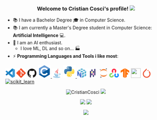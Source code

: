<h3 align="center">
  Welcome to Cristian Cosci's profile!
  <img src="https://media.giphy.com/media/hvRJCLFzcasrR4ia7z/giphy.gif" width="28">
</h3>

- :books: I have a Bachelor Degree :mortar_board: in Computer Science.
- :books: I am currently a Master's Degree student in Computer Science: **Artificial Intelligence** :computer:.
- :rocket: I am an AI enthusiast.
  - I love ML, DL and so on... :factory:
- ⚡ **Programming Languages and Tools i like most**:
<p align="left"> 
<a><img src="https://raw.githubusercontent.com/devicons/devicon/master/icons/vscode/vscode-original.svg" width="30px" height="30px"/></a>
<a><img src="https://raw.githubusercontent.com/devicons/devicon/master/icons/git/git-original.svg" width="30px" height="30px"/></a>
<a><img src="https://raw.githubusercontent.com/devicons/devicon/master/icons/github/github-original.svg" width="30px" height="30px"/></a>
<a href="https://www.cprogramming.com/" target="_blank" rel="noreferrer"> <img src="https://raw.githubusercontent.com/devicons/devicon/master/icons/c/c-original.svg" alt="c" width="40" height="40"/> 
<a><img src="https://raw.githubusercontent.com/devicons/devicon/master/icons/java/java-original.svg" width="30px" height="30px"/></a>
</a> <a href="https://www.python.org" target="_blank" rel="noreferrer"> <img src="https://raw.githubusercontent.com/devicons/devicon/master/icons/python/python-original.svg" alt="python" width="40" height="40"/> 
<a><img src="https://raw.githubusercontent.com/devicons/devicon/master/icons/numpy/numpy-original.svg" width="30px" height="30px"/></a>
<a><img src="https://raw.githubusercontent.com/devicons/devicon/master/icons/pandas/pandas-original.svg" width="30px" height="30px"/></a>
<a><img src="https://raw.githubusercontent.com/devicons/devicon/master/icons/jupyter/jupyter-original.svg" width="30px" height="30px"/></a>
<a><img src="https://raw.githubusercontent.com/devicons/devicon/master/icons/opencv/opencv-original.svg" width="30px" height="30px"/></a>
<a><img src="https://raw.githubusercontent.com/devicons/devicon/master/icons/tensorflow/tensorflow-original.svg" width="30px" height="30px"/></a>
<a><img src="https://upload.wikimedia.org/wikipedia/commons/a/ae/Keras_logo.svg" width="30px" height="30px"/></a>
<a><img src="https://raw.githubusercontent.com/devicons/devicon/master/icons/pytorch/pytorch-original.svg" width="30px" height="30px"/></a>
</a> </a> <a href="https://scikit-learn.org/" target="_blank" rel="noreferrer"> <img src="https://upload.wikimedia.org/wikipedia/commons/0/05/Scikit_learn_logo_small.svg" alt="scikit_learn" width="40" height="40"/> </a>

</p>

<p align="center">
<img width="49%" src="https://github-readme-stats.vercel.app/api?username=CristianCosci&show_icons=true&theme=react&hide_border=true&layout=compact" alt="CristianCosci" />
<img width="49%" src="https://github-readme-streak-stats.herokuapp.com?user=CristianCosci&theme=react&hide_border=true&layout=compact" />
</p>

<p align="center">
<img width="35%" src="https://github-readme-stats.vercel.app/api/top-langs/?username=CristianCosci&theme=react&hide_border=true" />
<img width="49%" src="https://media.giphy.com/media/kkYbDLFmNvO4E/giphy.gif" />
</p>


<p align="center"><img src="https://profile-counter.glitch.me/{CristianCosci}/count.svg" /> </p>
 
<!---
<p align="center"> <img src="https://hits.seeyoufarm.com/api/count/incr/badge.svg?url=https%3A%2F%2Fgithub.com%2FCristianCosci%2FCristianCosci&count_bg=%23F88C0E&title_bg=%2337086F&icon=bitcoin.svg&icon_color=%23E7E7E7&title=visit&edge_flat=false" /> </p>
-->